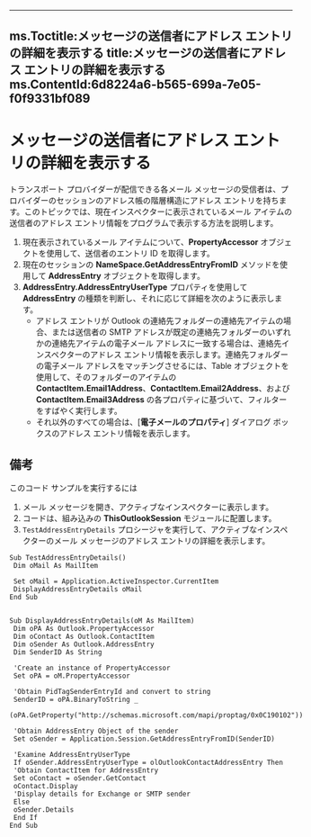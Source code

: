 

---
ms.Toctitle:メッセージの送信者にアドレス エントリの詳細を表示する
title:メッセージの送信者にアドレス エントリの詳細を表示する
ms.ContentId:6d8224a6-b565-699a-7e05-f0f9331bf089
---
# メッセージの送信者にアドレス エントリの詳細を表示する




トランスポート プロバイダーが配信できる各メール メッセージの受信者は、プロバイダーのセッションのアドレス帳の階層構造にアドレス エントリを持ちます。このトピックでは、現在インスペクターに表示されているメール アイテムの送信者のアドレス エントリ情報をプログラムで表示する方法を説明します。

1. 現在表示されているメール アイテムについて、**PropertyAccessor** オブジェクトを使用して、送信者のエントリ ID を取得します。
2. 現在のセッションの **NameSpace.GetAddressEntryFromID** メソッドを使用して **AddressEntry** オブジェクトを取得します。
3. **AddressEntry.AddressEntryUserType** プロパティを使用して **AddressEntry** の種類を判断し、それに応じて詳細を次のように表示します。
    - アドレス エントリが Outlook の連絡先フォルダーの連絡先アイテムの場合、または送信者の SMTP アドレスが既定の連絡先フォルダーのいずれかの連絡先アイテムの電子メール アドレスに一致する場合は、連絡先インスペクターのアドレス エントリ情報を表示します。連絡先フォルダーの電子メール アドレスをマッチングさせるには、Table オブジェクトを使用して、そのフォルダーのアイテムの **ContactItem.Email1Address**、**ContactItem.Email2Address**、および **ContactItem.Email3Address** の各プロパティに基づいて、フィルターをすばやく実行します。
    - それ以外のすべての場合は、[**電子メールのプロパティ**] ダイアログ ボックスのアドレス エントリ情報を表示します。



## 備考
このコード サンプルを実行するには

1. メール メッセージを開き、アクティブなインスペクターに表示します。
2. コードは、組み込みの **ThisOutlookSession** モジュールに配置します。
3. `TestAddressEntryDetails` プロシージャを実行して、アクティブなインスペクターのメール メッセージのアドレス エントリの詳細を表示します。






```sourcecode
Sub TestAddressEntryDetails() 
 Dim oMail As MailItem 
 
 Set oMail = Application.ActiveInspector.CurrentItem 
 DisplayAddressEntryDetails oMail 
End Sub 
 
 
Sub DisplayAddressEntryDetails(oM As MailItem) 
 Dim oPA As Outlook.PropertyAccessor 
 Dim oContact As Outlook.ContactItem 
 Dim oSender As Outlook.AddressEntry 
 Dim SenderID As String 
 
 'Create an instance of PropertyAccessor 
 Set oPA = oM.PropertyAccessor 
 
 'Obtain PidTagSenderEntryId and convert to string 
 SenderID = oPA.BinaryToString _ 
 (oPA.GetProperty("http://schemas.microsoft.com/mapi/proptag/0x0C190102")) 
 
 'Obtain AddressEntry Object of the sender 
 Set oSender = Application.Session.GetAddressEntryFromID(SenderID) 
 
 'Examine AddressEntryUserType 
 If oSender.AddressEntryUserType = olOutlookContactAddressEntry Then 
 'Obtain ContactItem for AddressEntry 
 Set oContact = oSender.GetContact 
 oContact.Display 
 'Display details for Exchange or SMTP sender 
 Else 
 oSender.Details 
 End If 
End Sub 

```






